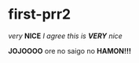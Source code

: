 # first-prr2

*very*
**NICE**
*I agree this is **VERY** nice*

**JOJOOOO** ore no saigo no **HAMON!!!**
